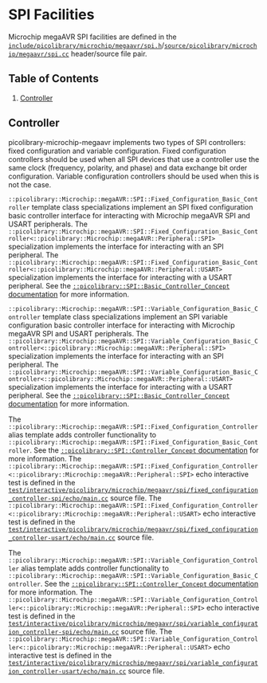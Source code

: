 # SPI Facilities
Microchip megaAVR SPI facilities are defined in the
[`include/picolibrary/microchip/megaavr/spi.h`](https://github.com/apcountryman/picolibrary-microchip-megaavr/blob/main/include/picolibrary/microchip/megaavr/spi.h)/[`source/picolibrary/microchip/megaavr/spi.cc`](https://github.com/apcountryman/picolibrary-microchip-megaavr/blob/main/source/picolibrary/microchip/megaavr/spi.cc)
header/source file pair.

## Table of Contents
1. [Controller](#controller)

## Controller
picolibrary-microchip-megaavr implements two types of SPI controllers: fixed configuration
and variable configuration.
Fixed configuration controllers should be used when all SPI devices that use a controller
use the same clock (frequency, polarity, and phase) and data exchange bit order
configuration.
Variable configuration controllers should be used when this is not the case.

`::picolibrary::Microchip::megaAVR::SPI::Fixed_Configuration_Basic_Controller` template
class specializations implement an SPI fixed configuration basic controller interface for
interacting with Microchip megaAVR SPI and USART peripherals.
The
`::picolibrary::Microchip::megaAVR::SPI::Fixed_Configuration_Basic_Controller<::picolibrary::Microchip::megaAVR::Peripheral::SPI>`
specialization implements the interface for interacting with an SPI peripheral.
The
`::picolibrary::Microchip::megaAVR::SPI::Fixed_Configuration_Basic_Controller<::picolibrary::Microchip::megaAVR::Peripheral::USART>`
specialization implements the interface for interacting with a USART peripheral.
See the [`::picolibrary::SPI::Basic_Controller_Concept`
documentation](https://apcountryman.github.io/picolibrary/spi.html#controller) for more
information.

`::picolibrary::Microchip::megaAVR::SPI::Variable_Configuration_Basic_Controller` template
class specializations implement an SPI variable configuration basic controller interface
for interacting with Microchip megaAVR SPI and USART peripherals.
The
`::picolibrary::Microchip::megaAVR::SPI::Variable_Configuration_Basic_Controller<::picolibrary::Microchip::megaAVR::Peripheral::SPI>`
specialization implements the interface for interacting with an SPI peripheral.
The
`::picolibrary::Microchip::megaAVR::SPI::Variable_Configuration_Basic_Controller<::picolibrary::Microchip::megaAVR::Peripheral::USART>`
specialization implements the interface for interacting with a USART peripheral.
See the [`::picolibrary::SPI::Basic_Controller_Concept`
documentation](https://apcountryman.github.io/picolibrary/spi.html#controller) for more
information.

The `::picolibrary::Microchip::megaAVR::SPI::Fixed_Configuration_Controller` alias
template adds controller functionality to
`::picolibrary::Microchip::megaAVR::SPI::Fixed_Configuration_Basic_Controller`.
See the [`::picolibrary::SPI::Controller_Concept`
documentation](https://apcountryman.github.io/picolibrary/spi.html#controller) for more
information.
The
`::picolibrary::Microchip::megaAVR::SPI::Fixed_Configuration_Controller<::picolibrary::Microchip::megaAVR::Peripheral::SPI>`
echo interactive test is defined in the
[`test/interactive/picolibrary/microchip/megaavr/spi/fixed_configuration_controller-spi/echo/main.cc`](https://github.com/apcountryman/picolibrary-microchip-megaavr/blob/main/test/interactive/picolibrary/microchip/megaavr/spi/fixed_configuration_controller-spi/echo/main.cc)
source file.
The
`::picolibrary::Microchip::megaAVR::SPI::Fixed_Configuration_Controller<::picolibrary::Microchip::megaAVR::Peripheral::USART>`
echo interactive test is defined in the
[`test/interactive/picolibrary/microchip/megaavr/spi/fixed_configuration_controller-usart/echo/main.cc`](https://github.com/apcountryman/picolibrary-microchip-megaavr/blob/main/test/interactive/picolibrary/microchip/megaavr/spi/fixed_configuration_controller-usart/echo/main.cc)
source file.

The `::picolibrary::Microchip::megaAVR::SPI::Variable_Configuration_Controller` alias
template adds controller functionality to
`::picolibrary::Microchip::megaAVR::SPI::Variable_Configuration_Basic_Controller`.
See the [`::picolibrary::SPI::Controller_Concept`
documentation](https://apcountryman.github.io/picolibrary/spi.html#controller) for more
information.
The
`::picolibrary::Microchip::megaAVR::SPI::Variable_Configuration_Controller<::picolibrary::Microchip::megaAVR::Peripheral::SPI>`
echo interactive test is defined in the
[`test/interactive/picolibrary/microchip/megaavr/spi/variable_configuration_controller-spi/echo/main.cc`](https://github.com/apcountryman/picolibrary-microchip-megaavr/blob/main/test/interactive/picolibrary/microchip/megaavr/spi/variable_configuration_controller-spi/echo/main.cc)
source file.
The
`::picolibrary::Microchip::megaAVR::SPI::Variable_Configuration_Controller<::picolibrary::Microchip::megaAVR::Peripheral::USART>`
echo interactive test is defined in the
[`test/interactive/picolibrary/microchip/megaavr/spi/variable_configuration_controller-usart/echo/main.cc`](https://github.com/apcountryman/picolibrary-microchip-megaavr/blob/main/test/interactive/picolibrary/microchip/megaavr/spi/variable_configuration_controller-usart/echo/main.cc)
source file.
